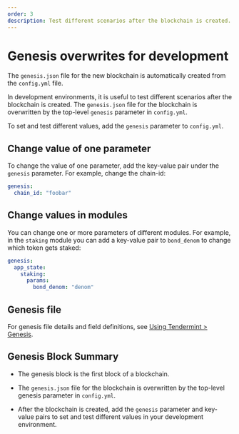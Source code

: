 ```yaml
---
order: 3
description: Test different scenarios after the blockchain is created.
---
```


# Genesis overwrites for development

The `genesis.json` file for the new blockchain is automatically created from the `config.yml` file.

In development environments, it is useful to test different scenarios after the blockchain is created. The `genesis.json` file for the blockchain is overwritten by the top-level `genesis` parameter in `config.yml`.

To set and test different values, add the `genesis` parameter to `config.yml`.

## Change value of one parameter

To change the value of one parameter, add the key-value pair under the `genesis` parameter. For example, change the chain-id:

```yml
genesis:
  chain_id: "foobar"
```

## Change values in modules

You can change one or more parameters of different modules. For example, in the `staking` module you can add a key-value pair to `bond_denom` to change which token gets staked:

```yml
genesis:
  app_state:
    staking:
      params:
        bond_denom: "denom"
```

## Genesis file

For genesis file details and field definitions, see [Using Tendermint > Genesis](https://docs.tendermint.com/master/tendermint-core/using-tendermint.html#genesis).

## Genesis Block Summary

- The genesis block is the first block of a blockchain.

- The `genesis.json` file for the blockchain is overwritten by the top-level genesis parameter in `config.yml`.

- After the blockchain is created, add the `genesis` parameter and key-value pairs to set and test different values in your development environment.
